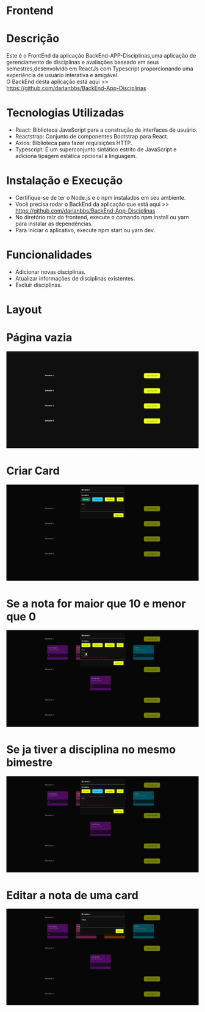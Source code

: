 # Frontend

# Descrição

Este é o FrontEnd da aplicação BackEnd-APP-Disciplinas,uma aplicação de gerenciamento de disciplinas e avaliações baseado em seus semestres,desenvolvido em ReactJs com Typescript proporcionando uma experiência de usuário interativa e amigável.<br>
O BackEnd desta aplicação está aqui >> https://github.com/darlanbbs/BackEnd-App-Disciplinas

# Tecnologias Utilizadas
- React: Biblioteca JavaScript para a construção de interfaces de usuário.
- Reactstrap: Conjunto de componentes Bootstrap para React.
- Axios: Biblioteca para fazer requisições HTTP.
- Typescript: É um superconjunto sintático estrito de JavaScript e adiciona tipagem estática opcional à linguagem.

# Instalação e Execução
- Certifique-se de ter o Node.js e o npm instalados em seu ambiente.
- Você precisa rodar o BackEnd da aplicação que está aqui >> https://github.com/darlanbbs/BackEnd-App-Disciplinas
- No diretório raiz do frontend, execute o comando npm install ou yarn para instalar as dependências.
- Para iniciar o aplicativo, execute npm start ou yarn dev.

# Funcionalidades 
- Adicionar novas disciplinas.
- Atualizar informações de disciplinas existentes.
- Excluir disciplinas.

# Layout

# Página vazia
  ![Web1](https://github.com/darlanbbs/Front-End-Desafio/blob/desafio-Darlan_Bomfim/layout/page1Nothing.png)

# Criar Card
  ![Web1](https://github.com/darlanbbs/Front-End-Desafio/blob/desafio-Darlan_Bomfim/layout/criarCard.png)

# Se a nota for maior que 10 e menor que 0
  ![Web1](https://github.com/darlanbbs/Front-End-Desafio/blob/desafio-Darlan_Bomfim/layout/notaInvalida.png)

# Se ja tiver a disciplina no mesmo bimestre

![Web1](https://github.com/darlanbbs/Front-End-Desafio/blob/desafio-Darlan_Bomfim/layout/disciplinaExist.png)

# Editar a nota de uma card

![Web1](https://github.com/darlanbbs/Front-End-Desafio/blob/desafio-Darlan_Bomfim/layout/editNote.png)
